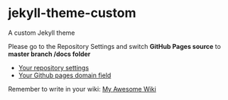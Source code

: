 # jekyll-theme-custom
A custom Jekyll theme

Please go to the Repository Settings and switch **GitHub Pages source** to **master branch /docs folder**

* [Your repository settings](../../../settings#options_bucket)
* [Your Github pages domain field](../../../settings#pages-cname-field)

Remember to write in your wiki: [My Awesome Wiki](../../../wiki)


